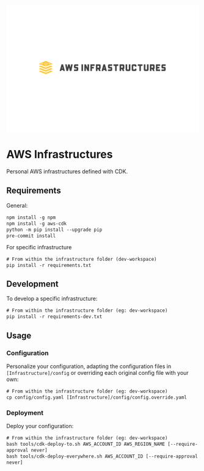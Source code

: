 <div align="center">
  <img alt="Middy logo" src="https://raw.githubusercontent.com/gmarciani/aws-infrastructures/mainline/docs/images/aws-infrastructures-logo.png"/>
</div>

# AWS Infrastructures
Personal AWS infrastructures defined with CDK.


## Requirements

General:

```
npm install -g npm
npm install -g aws-cdk
python -m pip install --upgrade pip
pre-commit install
```

For specific infrastructure

```
# From within the infrastructure folder (dev-workspace)
pip install -r requirements.txt
```

## Development

To develop a specific infrastructure:

```
# From within the infrastructure folder (eg: dev-workspace)
pip install -r requirements-dev.txt
```

## Usage

### Configuration
Personalize your configuration, adapting the configuration files in `[Infrastructure]/config`
or overriding each original config file with your own:

```
# From within the infrastructure folder (eg: dev-workspace)
cp config/config.yaml [Infrastructure]/config/config.override.yaml
```

### Deployment

Deploy your configuration:

```
# From within the infrastructure folder (eg: dev-workspace)
bash tools/cdk-deploy-to.sh AWS_ACCOUNT_ID AWS_REGION_NAME [--require-approval never]
bash tools/cdk-deploy-everywhere.sh AWS_ACCOUNT_ID [--require-approval never]
```

